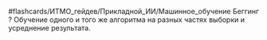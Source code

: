 #flashcards/ИТМО_гейдев/Прикладной_ИИ/Машинное_обучение 
Беггинг
?
Обучение одного и того же алгоритма на разных частях выборки и усреднение результата.